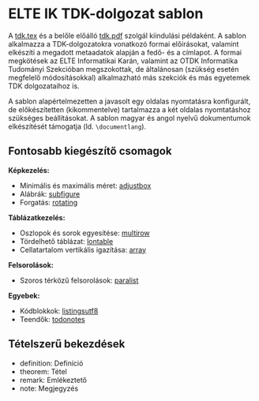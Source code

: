 # ELTE IK TDK-dolgozat sablon

A [tdk.tex](tdk.tex) és a belőle előálló [tdk.pdf](tdk.pdf) szolgál kiindulási példaként.
A sablon alkalmazza a TDK-dolgozatokra vonatkozó formai előírásokat, valamint elkészíti a megadott metaadatok alapján a fedő- és a címlapot.
A formai megkötések az ELTE Informatikai Karán, valamint az OTDK Informatika Tudományi Szekcióban megszokottak, de általánosan (szükség esetén megfelelő módosításokkal) alkalmazható más szekciók és más egyetemek TDK dolgozataihoz is.

A sablon alapértelmezetten a javasolt egy oldalas nyomtatásra konfigurált, de előkészítetten (kikommentelve) tartalmazza a két oldalas nyomtatáshoz szükséges beállításokat. A sablon magyar és angol nyelvű dokumentumok elkészítését támogatja (ld. `\documentlang`).

## Fontosabb kiegészítő csomagok

**Képkezelés:**
* Minimális és maximális méret: [adjustbox](https://ctan.org/pkg/adjustbox)
* Alábrák: [subfigure](https://ctan.org/pkg/subfigure)
* Forgatás: [rotating](https://ctan.org/pkg/rotating)

**Táblázatkezelés:**
* Oszlopok és sorok egyesítése: [multirow](https://ctan.org/pkg/multirow)
* Tördelhető táblázat: [lontable](https://ctan.org/pkg/longtable)
* Cellatartalom vertikális igazítása: [array](https://ctan.org/pkg/array)

**Felsorolások:**
* Szoros térközű felsorolások: [paralist](https://ctan.org/pkg/paralist)

**Egyebek:**
* Kódblokkok: [listingsutf8](https://ctan.org/pkg/listingsutf8)
* Teendők: [todonotes](https://ctan.org/pkg/todonotes)

## Tételszerű bekezdések

* definition: Definíció
* theorem: Tétel
* remark: Emlékeztető
* note: Megjegyzés

